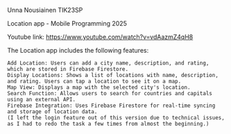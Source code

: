 Unna Nousiainen TIK23SP

Location app - Mobile Programming 2025

Youtube link: https://www.youtube.com/watch?v=vdAazmZ4qH8

The Location app includes the following features:

    Add Location: Users can add a city name, description, and rating, which are stored in Firebase Firestore.
    Display Locations: Shows a list of locations with name, description, and rating. Users can tap a location to see it on a map.
    Map View: Displays a map with the selected city's location.
    Search Function: Allows users to search for countries and capitals using an external API.
    Firebase Integration: Uses Firebase Firestore for real-time syncing and storage of location data.
    (I left the login feature out of this version due to technical issues, as I had to redo the task a few times from almost the beginning.)

